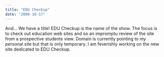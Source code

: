 ```yaml
---
title: "EDU Checkup"
date: "2008-10-17"
---
```


And… We have a title! EDU Checkup is the name of the show. The focus is to check out education web sites and so an impromptu review of the site from a prospective students view. Domain is currently pointing to my personal site but that is only temporary. I am feverishly working on the new site dedicated to EDU Checkup.
